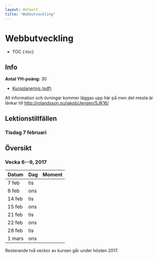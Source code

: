 ```yaml
---
layout: default
title: "Webbutveckling"
---
```



Webbutveckling
======================

* TOC
{:toc}

Info
----

**Antal YH-poäng:** 30

* [Kursplanering (pdf)](kursplanering11.pdf)


All information och övningar kommer läggas upp här på men det mesta är länkar till http://rolandsson.nu/jakob/Jensen/SJK16/

Lektionstillfällen
-------------

### Tisdag 7 februari



Översikt
--------

### Vecka 6--9, 2017

Datum  | Dag | Moment
-------|-----|--------------
7 feb | tis | 
8 feb | ons | 
14 feb | tis |  
15 feb | ons |
21 feb | tis |  
22 feb | ons |  
28 feb | tis |  
1 mars | ons |  

Resterande två veckor av kursen går under hösten 2017.



